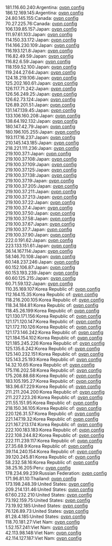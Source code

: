 181.116.60.240:Argentina: [ovpn config](vpn/181_116_60_240.ovpn)  
186.12.169.145:Argentina: [ovpn config](vpn/186_12_169_145.ovpn)  
24.80.145.155:Canada: [ovpn config](vpn/24_80_145_155.ovpn)  
70.27.225.76:Canada: [ovpn config](vpn/70_27_225_76.ovpn)  
106.139.85.157:Japan: [ovpn config](vpn/106_139_85_157.ovpn)  
111.97.61.103:Japan: [ovpn config](vpn/111_97_61_103.ovpn)  
114.150.33.172:Japan: [ovpn config](vpn/114_150_33_172.ovpn)  
114.166.230.109:Japan: [ovpn config](vpn/114_166_230_109.ovpn)  
116.193.121.8:Japan: [ovpn config](vpn/116_193_121_8.ovpn)  
116.82.49.59:Japan: [ovpn config](vpn/116_82_49_59.ovpn)  
116.82.6.59:Japan: [ovpn config](vpn/116_82_6_59.ovpn)  
118.159.52.100:Japan: [ovpn config](vpn/118_159_52_100.ovpn)  
119.244.27.64:Japan: [ovpn config](vpn/119_244_27_64.ovpn)  
124.18.219.106:Japan: [ovpn config](vpn/124_18_219_106.ovpn)  
125.202.160.61:Japan: [ovpn config](vpn/125_202_160_61.ovpn)  
126.117.71.242:Japan: [ovpn config](vpn/126_117_71_242.ovpn)  
126.56.249.25:Japan: [ovpn config](vpn/126_56_249_25.ovpn)  
126.62.73.124:Japan: [ovpn config](vpn/126_62_73_124.ovpn)  
126.89.201.51:Japan: [ovpn config](vpn/126_89_201_51.ovpn)  
131.147.139.45:Japan: [ovpn config](vpn/131_147_139_45.ovpn)  
133.106.160.208:Japan: [ovpn config](vpn/133_106_160_208.ovpn)  
138.64.192.132:Japan: [ovpn config](vpn/138_64_192_132.ovpn)  
180.147.42.79:Japan: [ovpn config](vpn/180_147_42_79.ovpn)  
180.196.105.255:Japan: [ovpn config](vpn/180_196_105_255.ovpn)  
193.117.16.237:Japan: [ovpn config](vpn/193_117_16_237.ovpn)  
210.145.143.185:Japan: [ovpn config](vpn/210_145_143_185.ovpn)  
218.221.111.236:Japan: [ovpn config](vpn/218_221_111_236.ovpn)  
219.100.37.1:Japan: [ovpn config](vpn/219_100_37_1.ovpn)  
219.100.37.108:Japan: [ovpn config](vpn/219_100_37_108.ovpn)  
219.100.37.109:Japan: [ovpn config](vpn/219_100_37_109.ovpn)  
219.100.37.125:Japan: [ovpn config](vpn/219_100_37_125.ovpn)  
219.100.37.138:Japan: [ovpn config](vpn/219_100_37_138.ovpn)  
219.100.37.19:Japan: [ovpn config](vpn/219_100_37_19.ovpn)  
219.100.37.205:Japan: [ovpn config](vpn/219_100_37_205.ovpn)  
219.100.37.211:Japan: [ovpn config](vpn/219_100_37_211.ovpn)  
219.100.37.213:Japan: [ovpn config](vpn/219_100_37_213.ovpn)  
219.100.37.22:Japan: [ovpn config](vpn/219_100_37_22.ovpn)  
219.100.37.4:Japan: [ovpn config](vpn/219_100_37_4.ovpn)  
219.100.37.50:Japan: [ovpn config](vpn/219_100_37_50.ovpn)  
219.100.37.58:Japan: [ovpn config](vpn/219_100_37_58.ovpn)  
219.100.37.67:Japan: [ovpn config](vpn/219_100_37_67.ovpn)  
219.100.37.7:Japan: [ovpn config](vpn/219_100_37_7.ovpn)  
219.100.37.90:Japan: [ovpn config](vpn/219_100_37_90.ovpn)  
222.0.191.62:Japan: [ovpn config](vpn/222_0_191_62.ovpn)  
223.133.151.61:Japan: [ovpn config](vpn/223_133_151_61.ovpn)  
36.14.167.114:Japan: [ovpn config](vpn/36_14_167_114.ovpn)  
58.146.70.108:Japan: [ovpn config](vpn/58_146_70_108.ovpn)  
60.148.237.246:Japan: [ovpn config](vpn/60_148_237_246.ovpn)  
60.152.106.87:Japan: [ovpn config](vpn/60_152_106_87.ovpn)  
60.153.193.239:Japan: [ovpn config](vpn/60_153_193_239.ovpn)  
60.60.125.215:Japan: [ovpn config](vpn/60_60_125_215.ovpn)  
60.71.59.132:Japan: [ovpn config](vpn/60_71_59_132.ovpn)  
110.35.169.107:Korea Republic of: [ovpn config](vpn/110_35_169_107.ovpn)  
112.164.15.35:Korea Republic of: [ovpn config](vpn/112_164_15_35.ovpn)  
118.216.200.105:Korea Republic of: [ovpn config](vpn/118_216_200_105.ovpn)  
118.34.184.81:Korea Republic of: [ovpn config](vpn/118_34_184_81.ovpn)  
118.45.26.199:Korea Republic of: [ovpn config](vpn/118_45_26_199.ovpn)  
121.130.171.156:Korea Republic of: [ovpn config](vpn/121_130_171_156.ovpn)  
121.171.120.147:Korea Republic of: [ovpn config](vpn/121_171_120_147.ovpn)  
121.172.110.126:Korea Republic of: [ovpn config](vpn/121_172_110_126.ovpn)  
121.173.146.242:Korea Republic of: [ovpn config](vpn/121_173_146_242.ovpn)  
121.184.154.102:Korea Republic of: [ovpn config](vpn/121_184_154_102.ovpn)  
121.185.245.226:Korea Republic of: [ovpn config](vpn/121_185_245_226.ovpn)  
125.135.6.242:Korea Republic of: [ovpn config](vpn/125_135_6_242.ovpn)  
125.140.232.151:Korea Republic of: [ovpn config](vpn/125_140_232_151.ovpn)  
125.143.25.193:Korea Republic of: [ovpn config](vpn/125_143_25_193.ovpn)  
14.32.10.65:Korea Republic of: [ovpn config](vpn/14_32_10_65.ovpn)  
175.116.202.58:Korea Republic of: [ovpn config](vpn/175_116_202_58.ovpn)  
175.208.88.68:Korea Republic of: [ovpn config](vpn/175_208_88_68.ovpn)  
183.105.195.27:Korea Republic of: [ovpn config](vpn/183_105_195_27.ovpn)  
183.96.67.229:Korea Republic of: [ovpn config](vpn/183_96_67_229.ovpn)  
211.211.204.200:Korea Republic of: [ovpn config](vpn/211_211_204_200.ovpn)  
211.227.223.26:Korea Republic of: [ovpn config](vpn/211_227_223_26.ovpn)  
211.55.151.95:Korea Republic of: [ovpn config](vpn/211_55_151_95.ovpn)  
218.150.36.105:Korea Republic of: [ovpn config](vpn/218_150_36_105.ovpn)  
220.126.31.57:Korea Republic of: [ovpn config](vpn/220_126_31_57.ovpn)  
221.147.19.32:Korea Republic of: [ovpn config](vpn/221_147_19_32.ovpn)  
221.167.213.174:Korea Republic of: [ovpn config](vpn/221_167_213_174.ovpn)  
222.100.183.183:Korea Republic of: [ovpn config](vpn/222_100_183_183.ovpn)  
222.108.244.82:Korea Republic of: [ovpn config](vpn/222_108_244_82.ovpn)  
222.111.239.117:Korea Republic of: [ovpn config](vpn/222_111_239_117.ovpn)  
27.35.68.9:Korea Republic of: [ovpn config](vpn/27_35_68_9.ovpn)  
39.114.240.154:Korea Republic of: [ovpn config](vpn/39_114_240_154.ovpn)  
39.120.245.81:Korea Republic of: [ovpn config](vpn/39_120_245_81.ovpn)  
58.232.58.16:Korea Republic of: [ovpn config](vpn/58_232_58_16.ovpn)  
38.25.16.205:Peru: [ovpn config](vpn/38_25_16_205.ovpn)  
178.234.99.239:Russian Federation: [ovpn config](vpn/178_234_99_239.ovpn)  
171.96.81.10:Thailand: [ovpn config](vpn/171_96_81_10.ovpn)  
173.198.248.39:United States: [ovpn config](vpn/173_198_248_39.ovpn)  
209.214.131.46:United States: [ovpn config](vpn/209_214_131_46.ovpn)  
67.60.232.210:United States: [ovpn config](vpn/67_60_232_210.ovpn)  
73.192.159.75:United States: [ovpn config](vpn/73_192_159_75.ovpn)  
73.19.92.185:United States: [ovpn config](vpn/73_19_92_185.ovpn)  
76.126.89.73:United States: [ovpn config](vpn/76_126_89_73.ovpn)  
81.28.4.185:United States: [ovpn config](vpn/81_28_4_185.ovpn)  
118.70.181.27:Viet Nam: [ovpn config](vpn/118_70_181_27.ovpn)  
1.52.157.241:Viet Nam: [ovpn config](vpn/1_52_157_241.ovpn)  
42.113.98.148:Viet Nam: [ovpn config](vpn/42_113_98_148.ovpn)  
42.114.127.187:Viet Nam: [ovpn config](vpn/42_114_127_187.ovpn)  
